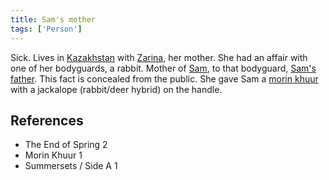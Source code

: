 ```yaml
---
title: Sam's mother
tags: ['Person']
---
```

Sick. Lives in [Kazakhstan](/_wiki/kazakhstan.md) with [Zarina](/_wiki/zarina.md), her mother. She had an affair with one of her bodyguards, a rabbit. Mother of [Sam](/_wiki/sam.md), to that bodyguard, [Sam's father](/_wiki/sams-father.md). This fact is concealed from the public. She gave Sam a [morin khuur](/_wiki/morin-khuur.md) with a jackalope (rabbit/deer hybrid) on the handle.

## References
- The End of Spring 2
- Morin Khuur 1
- Summersets / Side A 1
